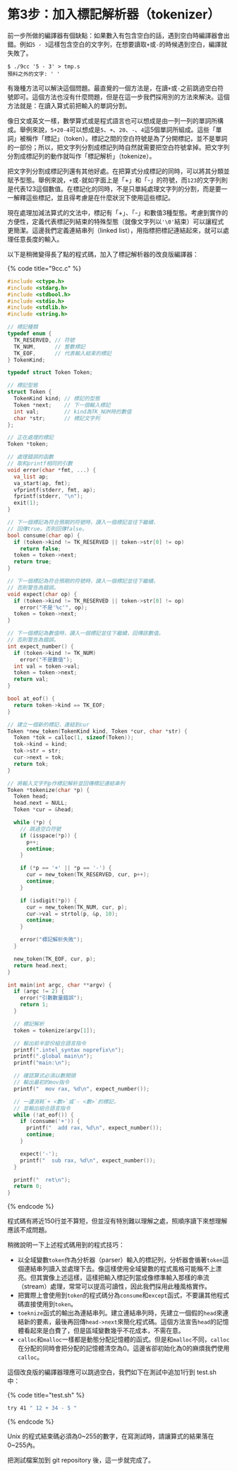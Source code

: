 # 第3步：加入標記解析器（tokenizer）

前一步所做的編譯器有個缺點：如果數入有包含空白的話，遇到空白時編譯器會出錯。例如`5 - 3`這樣包含空白的文字列，在想要讀取`+`或`-`的時候遇到空白，編譯就失敗了。

```text
$ ./9cc '5 - 3' > tmp.s
預料之外的文字: ' '
```

有幾種方法可以解決這個問題。最直覺的一個方法是，在讀`+`或`-`之前跳過空白符號即可。這個方法也沒有什麼問題，但是在這一步我們採用別的方法來解決。這個方法就是：在讀入算式前把輸入的單詞分割。

像日文或英文一樣，數學算式或是程式語言也可以想成是由一列一列的單詞所構成。舉例來說，`5+20-4`可以想成是`5`、`+`、`20`、`-`、`4`這5個單詞所組成。這些「單詞」被稱作「標記」（token）。標記之間的空白符號是為了分開標記，並不是單詞的一部份；所以，把文字列分割成標記列時自然就需要把空白符號拿掉。把文字列分割成標記列的動作就叫作「標記解析」（tokenize）。

把文字列分割成標記列還有其他好處。在把算式分成標記的同時，可以將其分類並賦予型態。舉例來說，`+`或`-`就如字面上是「+」和「-」的符號，而`123`的文字列則是代表123這個數值。在標記化的同時，不是只單純處理文字列的分割，而是要一一解釋這些標記，並且得考慮是在什麼狀況下使用這些標記。

現在處理加減法算式的文法中，標記有「+」、「-」和數值3種型態。考慮到實作的方便性，定義代表標記列結束的特殊型態（就像文字列以`'\0'`結束）可以讓程式更簡潔。這邊我們定義連結串列（linked list），用指標把標記連結起來，就可以處理任意長度的輸入。

以下是稍微變得長了點的程式碼，加入了標記解析器的改良版編譯器：

{% code title="9cc.c" %}
```c
#include <ctype.h>
#include <stdarg.h>
#include <stdbool.h>
#include <stdio.h>
#include <stdlib.h>
#include <string.h>

// 標記種類
typedef enum {
  TK_RESERVED, // 符號
  TK_NUM,      // 整數標記
  TK_EOF,      // 代表輸入結束的標記
} TokenKind;

typedef struct Token Token;

// 標記型態
struct Token {
  TokenKind kind; // 標記的型態
  Token *next;    // 下一個輸入標記
  int val;        // kind為TK_NUM時的數值
  char *str;      // 標記文字列
};

// 正在處理的標記
Token *token;

// 處理錯誤的函數
// 取和printf相同的引數
void error(char *fmt, ...) {
  va_list ap;
  va_start(ap, fmt);
  vfprintf(stderr, fmt, ap);
  fprintf(stderr, "\n");
  exit(1);
}

// 下一個標記為符合預期的符號時，讀入一個標記並往下繼續，
// 回傳true。否則回傳false。
bool consume(char op) {
  if (token->kind != TK_RESERVED || token->str[0] != op)
    return false;
  token = token->next;
  return true;
}

// 下一個標記為符合預期的符號時，讀入一個標記並往下繼續。
// 否則警告為錯誤。
void expect(char op) {
  if (token->kind != TK_RESERVED || token->str[0] != op)
    error("不是'%c'", op);
  token = token->next;
}

// 下一個標記為數值時，讀入一個標記並往下繼續，回傳該數值。
// 否則警告為錯誤。
int expect_number() {
  if (token->kind != TK_NUM)
    error("不是數值");
  int val = token->val;
  token = token->next;
  return val;
}

bool at_eof() {
  return token->kind == TK_EOF;
}

// 建立一個新的標記，連結到cur
Token *new_token(TokenKind kind, Token *cur, char *str) {
  Token *tok = calloc(1, sizeof(Token));
  tok->kind = kind;
  tok->str = str;
  cur->next = tok;
  return tok;
}

// 將輸入文字列p作標記解析並回傳標記連結串列
Token *tokenize(char *p) {
  Token head;
  head.next = NULL;
  Token *cur = &head;

  while (*p) {
    // 跳過空白符號
    if (isspace(*p)) {
      p++;
      continue;
    }

    if (*p == '+' || *p == '-') {
      cur = new_token(TK_RESERVED, cur, p++);
      continue;
    }

    if (isdigit(*p)) {
      cur = new_token(TK_NUM, cur, p);
      cur->val = strtol(p, &p, 10);
      continue;
    }

    error("標記解析失敗");
  }

  new_token(TK_EOF, cur, p);
  return head.next;
}

int main(int argc, char **argv) {
  if (argc != 2) {
    error("引數數量錯誤");
    return 1;
  }

  // 標記解析
  token = tokenize(argv[1]);

  // 輸出前半部份組合語言指令
  printf(".intel_syntax noprefix\n");
  printf(".global main\n");
  printf("main:\n");

  // 確認算式必須以數開頭
  // 輸出最初的mov指令
  printf("  mov rax, %d\n", expect_number());

  // 一邊消耗`+ <數>`或`- <數>`的標記，
  // 並輸出組合語言指令
  while (!at_eof()) {
    if (consume('+')) {
      printf("  add rax, %d\n", expect_number());
      continue;
    }

    expect('-');
    printf("  sub rax, %d\n", expect_number());
  }

  printf("  ret\n");
  return 0;
}
```
{% endcode %}

程式碼有將近150行並不算短，但並沒有特別難以理解之處，照順序讀下來想理解應該不成問題。

稍微說明一下上述程式碼用到的程式技巧：

* 以全域變數`token`作為分析器（parser）輸入的標記列，分析器會循著`token`這個連結串列讀入並處理下去。像這樣使用全域變數的程式風格可能稱不上漂亮。但其實像上述這樣，這樣把輸入標記列當成像標準輸入那樣的串流（stream）處理，常常可以提高可讀性，因此我們採用此種風格實作。
* 把實際上會使用到`token`的程式碼分為`consume`和`except`函式，不要讓其他程式碼直接使用到`token`。
* `toeknize`函式的輸出為連結串列。建立連結串列時，先建立一個假的`head`來連結新的要素，最後再回傳`head->next`來簡化程式碼。這個方法宣告`head`的記憶體看起來是白費了，但是區域變數幾乎不花成本，不需在意。
* `calloc`和`malloc`一樣都是動態分配記憶體的函式。但是和`malloc`不同，`calloc`在分配的同時會把分配的記憶體清空為0。這邊省卻初始化為0的麻煩我們使用`calloc`。

這個改良版的編譯器理應可以跳過空白，我們如下在測試中追加1行到 test.sh 中：

{% code title="test.sh" %}
```bash
try 41 " 12 + 34 - 5 "
```
{% endcode %}

Unix 的程式結束碼必須為0~255的數字，在寫測試時，請讓算式的結果落在0~255內。

把測試檔案加到 git repository 後，這一步就完成了。

